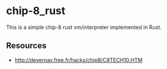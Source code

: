 # chip-8_rust
This is a simple chip-8 rust vm/interpreter implemented in Rust.  

## Resources
- http://devernay.free.fr/hacks/chip8/C8TECH10.HTM